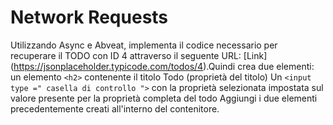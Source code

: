 # Network Requests

Utilizzando Async e Abveat, implementa il codice necessario per recuperare il TODO con ID 4 attraverso il seguente URL: [Link] (https://jsonplaceholder.typicode.com/todos/4).Quindi crea due elementi: un elemento `<h2>` contenente il titolo Todo (proprietà del titolo)
Un `<input type =" casella di controllo ">` con la proprietà selezionata impostata sul valore presente per la proprietà completa del todo
Aggiungi i due elementi precedentemente creati all'interno del contenitore.